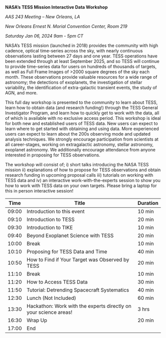**NASA’s TESS Mission Interactive Data Workshop**
  
*AAS 243 Meeting – New Orleans, LA*

*New Orleans Ernest N. Morial Convention Center, Room 219*

*Saturday Jan 06, 2024 9am - 5pm CT* 

NASA’s TESS mission (launched in 2018) provides the community with high cadence, optical
time-series across the sky, with nearly continuous observations lasting between 27 days and
one year. TESS operations have been extended through at least September 2025, and so TESS
will continue to provide time-series data for users on hundreds of thousands of targets, as well
as Full Frame Images of >2000 square degrees of the sky each month. These observations
provide valuable resources for a wide range of astronomy; the detections of exoplanets, the
investigation of stellar variability, the identification of extra-galactic transient events, the study
of AGN, and more.

This full day workshop is presented to the community to learn about TESS, learn how to obtain
data (and research funding!) through the TESS General Investigator Program, and learn how to
quickly get to work with the data, all of which is available with no exclusive access period. This
workshop is ideal for both new and established users of TESS data. New users can expect to
learn where to get started with obtaining and using data. More experienced users can expect to
learn about the 200s observing mode and updated analysis techniques. We strongly encourage
participation from scientists at all career-stages, working on extragalactic astronomy, stellar
astronomy, exoplanet astronomy. We additionally encourage attendance from anyone
interested in proposing for TESS observations.

The workshop will consist of; i) short talks introducing the NASA TESS mission ii) explanations of
how to propose for TESS observations and obtain research funding in upcoming proposal calls
iii) tutorials on working with TESS data and iv) an interactive work-with-the-experts session to
show you how to work with TESS data on your own targets. Please bring a laptop for this in
person interactive session!

| Time | Title | Duration |
| ---- | ----- | -------- |
| 09:00 | Introduction to this event | 10 min |
| 09:10 | Introduction to TESS | 20 min |
| 09:30 | Introduction to TIKE | 10 min |
| 09:40 | Beyond Exoplanet Science with TESS | 20 min |
| 10:00 | Break | 10 min |
| 10:10 | Proposing for TESS Data and Time | 40 min | 
| 10:50 | How to Find if Your Target was Observed by TESS | 20 min | 
| 11:10 | Break | 10 min |
| 11:20 | How to Access TESS Data | 30 min |
| 11:50 | Tutorial: Detrending Spacecraft Systematics | 40 min | 
| 12:30 | Lunch (Not Included) | 60 min | 
| 13:30 | Hackathon: Work with the experts directly on your science areas! | 3 hrs |
| 16:30 | Wrap Up | 20 min |
| 17:00 | End | |
